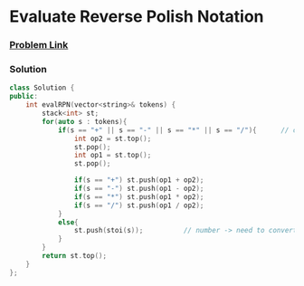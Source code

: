 # Evaluate Reverse Polish Notation 

### [Problem Link](https://leetcode.com/problems/evaluate-reverse-polish-notation/)

### Solution
```cpp
class Solution {
public:
    int evalRPN(vector<string>& tokens) {
        stack<int> st;
        for(auto s : tokens){
            if(s == "+" || s == "-" || s == "*" || s == "/"){      // operators 
                int op2 = st.top();
                st.pop();
                int op1 = st.top();
                st.pop();

                if(s == "+") st.push(op1 + op2);
                if(s == "-") st.push(op1 - op2);
                if(s == "*") st.push(op1 * op2);
                if(s == "/") st.push(op1 / op2);
            }
            else{
                st.push(stoi(s));          // number -> need to convert from str to int
            }
        }
        return st.top();
    }
};
```
